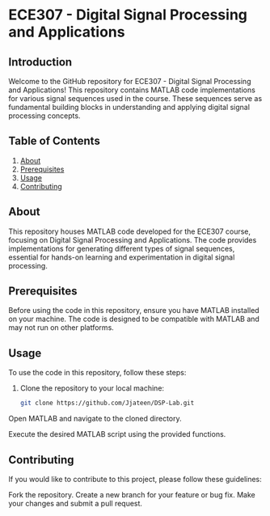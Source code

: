 # ECE307 - Digital Signal Processing and Applications

## Introduction

Welcome to the GitHub repository for ECE307 - Digital Signal Processing and Applications! This repository contains MATLAB code implementations for various signal sequences used in the course. These sequences serve as fundamental building blocks in understanding and applying digital signal processing concepts.

## Table of Contents

1. [About](#about)
2. [Prerequisites](#prerequisites)
3. [Usage](#usage)
4. [Contributing](#contributing)

## About

This repository houses MATLAB code developed for the ECE307 course, focusing on Digital Signal Processing and Applications. The code provides implementations for generating different types of signal sequences, essential for hands-on learning and experimentation in digital signal processing.

## Prerequisites

Before using the code in this repository, ensure you have MATLAB installed on your machine. The code is designed to be compatible with MATLAB and may not run on other platforms.

## Usage

To use the code in this repository, follow these steps:

1. Clone the repository to your local machine:
   ```bash
   git clone https://github.com/Jjateen/DSP-Lab.git
Open MATLAB and navigate to the cloned directory.

Execute the desired MATLAB script using the provided functions.

## Contributing
If you would like to contribute to this project, please follow these guidelines:

Fork the repository.
Create a new branch for your feature or bug fix.
Make your changes and submit a pull request.
